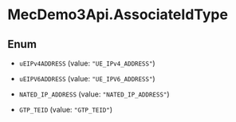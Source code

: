 # MecDemo3Api.AssociateIdType

## Enum


* `uEIPv4ADDRESS` (value: `"UE_IPv4_ADDRESS"`)

* `uEIPV6ADDRESS` (value: `"UE_IPV6_ADDRESS"`)

* `NATED_IP_ADDRESS` (value: `"NATED_IP_ADDRESS"`)

* `GTP_TEID` (value: `"GTP_TEID"`)


